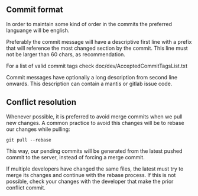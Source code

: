## Commit format

In order to maintain some kind of order in the commits the preferred languange
will be english.

Preferably the commit message will have a descriptive first line with a prefix
that will reference the most changed section by the commit. This line must not
be larger than 60 chars, as recommendation.

For a list of valid commit tags check doc/dev/AcceptedCommitTagsList.txt

Commit messages have optionally a long description from second line onwards. This
description can contain a mantis or gitlab issue code.


## Conflict resolution

Whenever possible, it is preferred to avoid merge commits when we pull new changes.
A common practice to avoid this changes will be to rebase our changes while pulling:

    git pull --rebase

This way, our pending commits will be generated from the latest pushed commit to the
server, instead of forcing a merge commit.

If multiple developers have changed the same files, the latest must try to merge its
changes and continue with the rebase process. If this is not possible, check your changes
with the developer that make the prior conflict commit.

